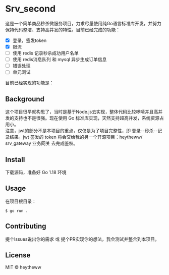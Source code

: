 # Srv_second
这是一个简单商品秒杀微服务项目，力求尽量使用纯Go语言标准库开发，并努力保持代码整洁、支持高并发的特性。目前已经完成的功能：
- [x] 登录，签发token
- [x] 限流
- [ ] 使用 redis 记录秒杀成功用户名单
- [ ] 使用 redis消息队列 和 mysql 异步生成订单信息
- [ ] 错误处理
- [ ] 单元测试

目前已经实现的功能是：  



## Background
这个项目很早就构思了，当时是基于Node.js去实现，整体代码比较啰嗦并且高并发的支持也不是很强。现在使用 Go 标准库实现，天然支持超高并发，系统资源占用小。  
注意，jwt的部分不是本项目的重点，仅仅是为了项目完整性，即 登录--秒杀--记录结果。jwt 签发的 token 将会交给我的另一个开源项目：heytheww/
srv_gateway 业务网关 去完成鉴权。


## Install
下载源码，准备好 Go 1.18 环境

## Usage
在项目根目录：
```
$ go run .
```

## Contributing
提个Issues说出你的需求 或 提个PR实现你的想法，我会测试并整合到本项目。

## License
MIT © heytheww